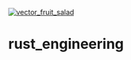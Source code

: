 [![vector_fruit_salad](https://github.com/anujmax/rust_engineering/actions/workflows/vector_fruit_salad.yml/badge.svg)](https://github.com/anujmax/rust_engineering/actions/workflows/vector_fruit_salad.yml)

# rust_engineering
